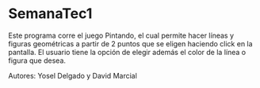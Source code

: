 # SemanaTec1
Este programa corre el juego Pintando, el cual permite hacer líneas y figuras geométricas a partir de 2 puntos que se eligen haciendo click en la pantalla.
El usuario tiene la opción de elegir además el color de la línea o figura que desea.

Autores: Yosel Delgado y David Marcial
